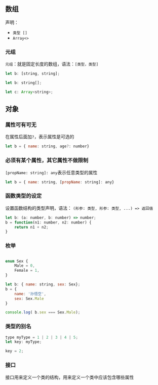## 数组

声明：
* `类型 []`
* `Array<>`

### 元组

`元组`：就是固定长度的数组，语法：`[类型，类型]`

```js
let b: [string, string];
```

```js
let b: string[];

let c: Array<string>;
```
## 对象

### 属性可有可无

在属性后面加`?`，表示属性是可选的
```js
let b = { name: string, age?: number}
```

### 必须有某个属性，其它属性不做限制

`[propName: string]: any`表示任意类型的属性
```js
let b = { name: string, [propName: string]: any}
```

### 函数类型的设定

设置函数结构的类型声明，语法：
`(形参: 类型, 形参: 类型, ...) => 返回值`
```js
let b: (a: number, b: number) => number;
b = function(n1: number, n2: number) {
    return n1 + n2;
}
```

### 枚举

```js

enum Sex {
    Male = 0,
    Female = 1,
}

let b: { name: string, sex: Sex};
b = {
    name: '孙悟空',
    sex: Sex.Male
}

console.log( b.sex === Sex.Male);

```

### 类型的别名

```js
type myType = 1 | 2 | 3 | 4 | 5;
let key: myType;

key = 2;
```

### 接口

接口用来定义一个类的结构，用来定义一个类中应该包含哪些属性